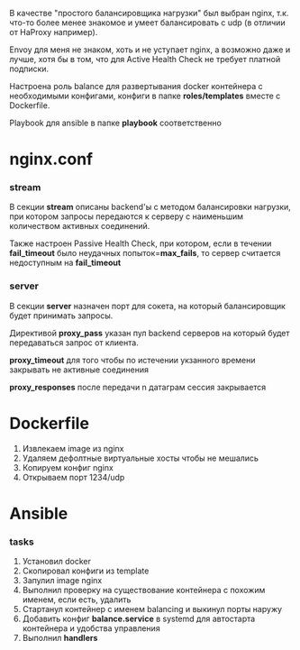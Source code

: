 В качестве "простого балансировщика нагрузки" был выбран nginx, т.к. что-то более менее знакомое и умеет балансировать с udp (в отличии от HaProxy например).

Envoy для меня не знаком, хоть и не уступает nginx, а возможно даже и лучше, хотя бы в том, что для Active Health Check не требует платной подписки.

Настроена роль balance для развертывания docker контейнера  с необходимыми конфигами, конфиги в папке **roles/templates** вместе с Dockerfile.

Playbook для ansible в папке **playbook** соответственно

# nginx.conf
### stream
В секции **stream** описаны backend'ы с методом балансировки нагрузки, при котором запросы передаются к серверу с наименьшим количеством активных соединений.

Также настроен Passive Health Check, при котором, если в течении **fail_timeout** было неудачных попыток=**max_fails**, то сервер считается недоступным на **fail_timeout**
### server
В секции **server** назначен порт для сокета, на который балансировщик будет принимать запросы.

Директивой **proxy_pass** указан пул backend серверов на который будет передаваться запрос от клиента.

**proxy_timeout** для того чтобы по истечении укзанного времени закрывать не активные соединения

**proxy_responses** после передачи n датаграм сессия закрывается

# Dockerfile
1. Извлекаем image из nginx
2. Удаляем дефолтные виртуальные хосты чтобы не мешались
3. Копируем конфиг nginx
4. Открываем порт 1234/udp

# Ansible
### tasks
1. Установил docker
2. Скопировал конфиги из template
3. Запулил image nginx
4. Выполнил проверку на существование контейнера с похожим именем, если есть, удалить
5. Стартанул контейнер с именем balancing и выкинул порты наружу
6. Добавить конфиг **balance.service** в systemd для автостарта контейнера и удобства управления
7. Выполнил **handlers**
